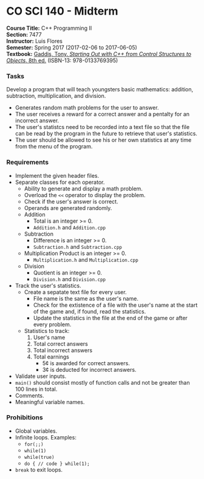 # CO SCI 140 - Midterm
**Course Title:** C++ Programming II<br/>
**Section:** 7477<br/>
**Instructor:** Luis Flores<br/>
**Semester:** Spring 2017 (2017-02-06 to 2017-06-05)<br/>
**Textbook:** [Gaddis, Tony. _Starting Out with C++ from Control Structures to Objects_. 8th ed.](https://www.pearsonhighered.com/program/Gaddis-Starting-Out-with-C-from-Control-Structures-to-Objects-plus-My-Programming-Lab-with-Pearson-e-Text-Access-Card-Package-8th-Edition/PGM112149.html) (ISBN-13: 978-0133769395)

### Tasks
Develop a program that will teach youngsters basic mathematics: addition, subtraction, multiplication, and division.
* Generates random math problems for the user to answer.
* The user receives a reward for a correct answer and a pentalty for an incorrect answer.
* The user's statistcs need to be recorded into a text file so that the file can be read by the program in the future to retrieve that user's statistics.
* The user should be allowed to see his or her own statistics at any time from the menu of the program.

### Requirements
* Implement the given header files.
* Separate classes for each operator.
	* Ability to generate and display a math problem.
	* Overload the `<<` operator to display the problem.
	* Check if the user's answer is correct.
	* Operands are generated randomly.
	* Addition
	    * Total is an integer >= 0.
        * `Addition.h` and `Addition.cpp`
    * Subtraction
        * Difference is an integer >= 0.
        * `Subtraction.h` and `Subtraction.cpp`
    * Multiplication
        Product is an integer >= 0.
        * `Multiplication.h` and `Multiplication.cpp`
    * Division
        * Quotient is an integer >= 0.
        * `Division.h` and `Division.cpp`
* Track the user's statistics.
    * Create a sepatate text file for every user.
        * File name is the same as the user's name.
        * Check for the extistence of a file with the user's name at the start of the game and, if found, read the statistics.
        * Update the statistics in the file at the end of the game or after every problem.
    * Statistics to track:
        1. User's name
        2. Total correct answers
        3. Total incorrect answers
        4. Total earnings
            * 5¢ is awarded for correct answers.
            * 3¢ is deducted for incorrect answers.
* Validate user inputs.
* `main()` should consist mostly of function calls and not be greater than 100 lines in total.
* Comments.
* Meaningful variable names.

### Prohibitions
* Global variables.
* Infinite loops. Examples:
    * `for(;;)`
    * `while(1)`
    * `while(true)`
    * `do { // code } while(1);`
* `break` to exit loops.
